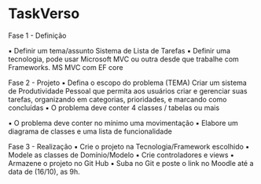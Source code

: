 # TaskVerso

Fase 1 - Definição

▪ Definir um tema/assunto
  Sistema de Lista de Tarefas
▪ Definir uma tecnologia, pode usar Microsoft MVC ou outra desde que trabalhe com Frameworks. 
  MS MVC com EF core
  
Fase 2 - Projeto
▪ Defina o escopo do problema (TEMA)
  Criar um sistema de Produtividade Pessoal que permita aos usuários criar e gerenciar suas tarefas, organizando em categorias, prioridades, e marcando como concluídas
▪ O problema deve conter 4
classes / tabelas ou mais

▪ O problema deve conter no
mínimo uma movimentação
▪ Elabore um diagrama de classes
e uma lista de funcionalidade


Fase 3 - Realização
▪ Crie o projeto na
Tecnologia/Framework
escolhido
▪ Modele as classes de
Domínio/Modelo
▪ Crie controladores e views
▪ Armazene o projeto no Git Hub
▪ Suba no Git e poste o link no
Moodle até a data de (16/10),
as 9h. 
